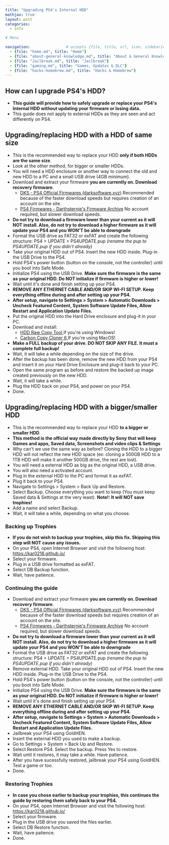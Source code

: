 ```yaml
---
title: "Upgrading PS4's Internal HDD"
mathjax: true
layout: post
categories:
  - info

# Menu

navigation:                # accepts {file, title, url, icon, sidebaricon}
  - {file: "home.md", title: "Home"}
  - {file: "about-general-knowledge.md", title: "About & General Knowledge"}
  - {file: "Jailbreak.md", title: "Jailbreak"}
  - {file: "gaming.md", title: "Games, Updates & DLC"}
  - {file: "hacks-homebrew.md", title: "Hacks & Homebrew"}
---
```


## How can I upgrade PS4's HDD?

* **This guide will provide how to safely upgrade or replace your PS4's Internal HDD without updating your firmware or losing data.**
* This guide does not apply to external HDDs as they are seen and act differently on PS4.

## Upgrading/replacing HDD with a HDD of same size
* This is the recommended way to replace your HDD **only if both HDDs are the same size**.
* Look at the other method, for bigger or smaller HDDs.
* You will need a HDD enclosure or another way to connect the old and new HDD to a PC and a small USB drive (4GB minimum).
* Download and extract your firmware **you are currently on. Download recovery firmware**.
   * <a href="https://darksoftware.xyz/PS4/FWlist">DKS - PS4 Official Firmwares (darksoftware.xyz)</a> Recommended because of the faster download speeds but requires creation of an account on the site.
   * <a href="https://darthsternie.net/ps4-firmwares/">PS4 Firmwares - Darthsternie's Firmware Archive</a> No account required, but slower download speeds.
* **Do not try to download a firmware lower than your current as it will NOT install. Also, do not try to download a higher firmware as it will update your PS4 and you WON'T be able to downgrade**
* Format the USB drive as FAT32 or exFAT and create the following structure: PS4 > UPDATE > PS4UPDATE.pup *(rename the pup to PS4UPDATE.pup if you didn't already)*
* Take your original HDD out of PS4. Insert the new HDD inside. Plug-in the USB Drive to the PS4.
* Hold PS4's power button (button on the console, not the controller) until you boot into Safe Mode.
* Initialize PS4 using the USB Drive. **Make sure the firmware is the same as your original HDD. Do NOT initialize if firmware is higher or lower!**
* Wait until it's done and finish setting up your PS4.
* **REMOVE ANY ETHERNET CABLE AND/OR SKIP WI-FI SETUP. Keep everything offline during and after setting up your PS4.**
* **After setup, navigate to Settings > System > Automatic Downloads > Uncheck Featured Content, System Software Update Files, Allow Restart and Application Update Files.**
* Put the original HDD into the Hard Drive enclosure and plug-it in your PC.
* Download and install:
   * <a href="http://hddguru.com/software/HDD-Raw-Copy-Tool/"> HDD Raw Copy Tool </a> If you're using Windows!
   * <a href="https://bombich.com/"> Carbon Copy Cloner 6 </a> If you're using MacOS!
* **Make a FULL backup of your drive. DO NOT SKIP ANY FILE. It must a complete full backup!**
* Wait, it will take a while depending on the size of the drive.
* After the backup has been done, remove the new HDD from your PS4 and insert it on your Hard Drive Enclosure and plug-it back to your PC.
* Open the same program as before and restore the backed up image created previously on the new HDD.
* Wait, it will take a while.
* Plug the HDD back on your PS4, and power on your PS4.
* Done.


## Upgrading/replacing HDD with a bigger/smaller HDD
* This is the recommended way to replace your HDD **to a bigger or smaller HDD**.
* **This method is the official way made directly by Sony that will keep Games and apps, Saved data, Screenshots and video clips & Settings**
* Why can't we use the same way as before? Cloning the HDD to a bigger HDD will not reflect the new HDD space (ex: cloning a 500GB HDD to a 1TB HDD will make it another 500GB drive, the rest are lost).
* You will need a external HDD as big as the original HDD, a USB drive.
* You will also need a activated account.
* Plug in the external HDD to the PC and format it as exFAT.
* Plug it back to your PS4.
* Navigate to Settings > System > Back Up and Restore.
* Select Backup. Choose everything you want to keep (You must keep Saved data & Settings at the very least). **Note!: It will NOT save trophies!**
* Add a name and select Backup.
* Wait, it will take a while, depending on what you choose.

### Backing up Trophies
* **If you do not wish to backup your trophies, skip this fix. Skipping this step will NOT cause any issues.**
* On your PS4, open Internet Browser and visit the following host: https://kar0218.github.io/
* Select your firmware.
* Plug in a USB drive formatted as exFAT.
* Select DB Backup function.
* Wait, have patience.

### Continuing the guide
* Download and extract your firmware **you are currently on. Download recovery firmware**.
   * <a href="https://darksoftware.xyz/PS4/FWlist">DKS - PS4 Official Firmwares (darksoftware.xyz)</a> Recommended because of the faster download speeds but requires creation of an account on the site.
   * <a href="https://darthsternie.net/ps4-firmwares/">PS4 Firmwares - Darthsternie's Firmware Archive</a> No account required, but slower download speeds.
* **Do not try to download a firmware lower than your current as it will NOT install. Also, do not try to download a higher firmware as it will update your PS4 and you WON'T be able to downgrade**
* Format the USB drive as FAT32 or exFAT and create the following structure: PS4 > UPDATE > PS4UPDATE.pup *(rename the pup to PS4UPDATE.pup if you didn't already)*
* Remove external HDD. Take your original HDD out of PS4. Insert the new HDD inside. Plug-in the USB Drive to the PS4.
* Hold PS4's power button (button on the console, not the controller) until you boot into Safe Mode.
* Initialize PS4 using the USB Drive. **Make sure the firmware is the same as your original HDD. Do NOT initialize if firmware is higher or lower!**
* Wait until it's done and finish setting up your PS4.
* **REMOVE ANY ETHERNET CABLE AND/OR SKIP WI-FI SETUP. Keep everything offline during and after setting up your PS4.**
* **After setup, navigate to Settings > System > Automatic Downloads > Uncheck Featured Content, System Software Update Files, Allow Restart and Application Update Files.**
* Jailbreak your PS4 using GoldHEN.
* Insert the external HDD you used to make a backup.
* Go to Settings > System > Back Up and Restore.
* Select Restore PS4. Select the backup. Press Yes to restore.
* Wait until it restores, it may take a while. Have patience.
* After you have sucessfully restored, jailbreak your PS4 using GoldHEN. Test a game or too.
* Done.

### Restoring Trophies
* **In case you chose earlier to backup your trophies, this continues the guide by restoring them safely back to your PS4.**
* On your PS4, open Internet Browser and visit the following host: https://kar0218.github.io/
* Select your firmware.
* Plug in the USB drive you saved the files earlier.
* Select DB Restore function.
* Wait, have patience.
* Done.
